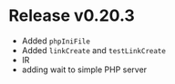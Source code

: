 # Release v0.20.3

- Added `phpIniFile`
- Added `linkCreate` and `testLinkCreate`
- IR
- adding wait to simple PHP server
